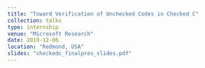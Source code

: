 ```yaml
---
title: "Toward Verification of Unchecked Codes in Checked C"
collection: talks
type: internship
venue: "Microsoft Research"
date: 2019-12-06
location: "Redmond, USA"
slides: "checkedc_finalpres_slides.pdf"
---
```



